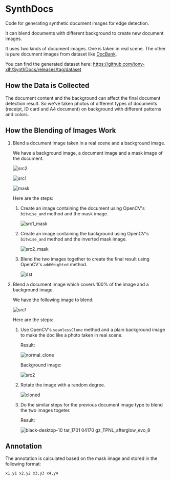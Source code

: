 # SynthDocs

Code for generating synthetic document images for edge detection.

It can blend documents with different background to create new document images.

It uses two kinds of document images. One is taken in real scene. The other is pure document images from dataset like [DocBank](https://github.com/doc-analysis/DocBank).

You can find the generated dataset here: https://github.com/tony-xlh/SynthDocs/releases/tag/dataset

## How the Data is Collected

The document content and the background can affect the final document detection result. So we've taken photos of different types of documents (receipt, ID card and A4 document) on background with different patterns and colors.

## How the Blending of Images Work

1. Blend a document image taken in a real scene and a background image.

    We have a background image, a document image and a mask image of the document.

    ![src2](https://github.com/user-attachments/assets/d2368166-bfd5-4789-aaca-960087c25859)
   
    ![src1](https://github.com/user-attachments/assets/408b72b4-fc0f-4d4c-bcdb-86018abcfb5c)
   
    ![mask](https://github.com/user-attachments/assets/4aae94ec-e64d-45bc-9f7f-488bd14c1f19)

    Here are the steps:
   
    1. Create an image containing the document using OpenCV's `bitwise_and` method and the mask image.
  
       ![src1_mask](https://github.com/user-attachments/assets/3afb6054-3371-472d-8dd5-23e4f02ce059)

    2. Create an image containing the background using OpenCV's `bitwise_and` method and the inverted mask image.
  
       ![src2_mask](https://github.com/user-attachments/assets/b33d52e7-a117-43f4-8bdc-79c70f2485ff)

    3. Blend the two images together to create the final result using OpenCV's `addWeighted` method.
  
       ![dst](https://github.com/user-attachments/assets/71bcaf0b-5d10-47f8-b25e-5285e6325bef)


    
3. Blend a document image which covers 100% of the image and a background image.

   We have the following image to blend:

   ![src1](https://github.com/user-attachments/assets/704b3c0d-9feb-42ff-aecc-13f2eb941652)

   Here are the steps:

   1. Use OpenCV's `seamlessClone` method and a plain background image to make the doc like a photo taken in real scene.
  
       Result:
      
       ![normal_clone](https://github.com/user-attachments/assets/aba7bbef-eb7e-4f5a-9269-308c838cd617)

       Background image:
      
       ![src2](https://github.com/user-attachments/assets/5daf72d5-89d1-41ff-abd1-8d4eeeb476a0)

   3. Rotate the image with a random degree.
  
      ![cloned](https://github.com/user-attachments/assets/356e94c5-6114-4ba6-972e-4b723949f39c)

   4. Do the similar steps for the previous document image type to blend the two images togeter.
  
      Result:

      ![black-desktop-10 tar_1701 04170 gz_TPNL_afterglow_evo_8](https://github.com/user-attachments/assets/c28bc5f7-ce6e-44e2-b631-c083047f530c)

## Annotation

The annotation is calculated based on the mask image and stored in the following format:

```
x1,y1 x2,y2 x3,y3 x4,y4
```










